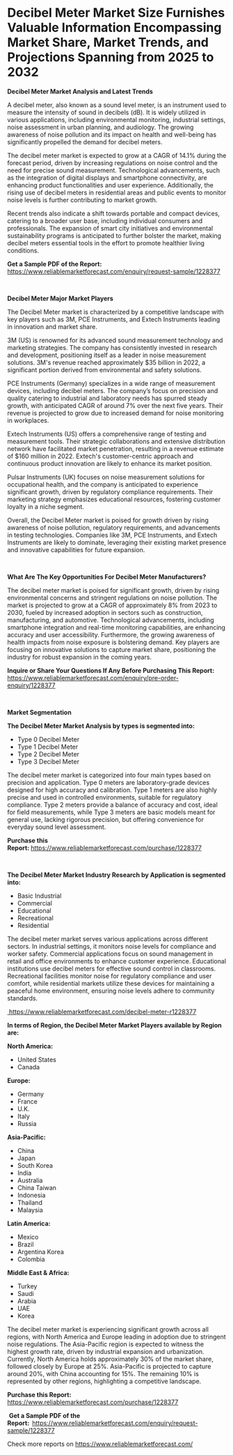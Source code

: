 <p><h1>Decibel Meter Market Size Furnishes Valuable Information Encompassing Market Share, Market Trends, and Projections Spanning from 2025 to 2032</h1></p><p><strong>Decibel Meter Market Analysis and Latest Trends</strong></p>
<p><p>A decibel meter, also known as a sound level meter, is an instrument used to measure the intensity of sound in decibels (dB). It is widely utilized in various applications, including environmental monitoring, industrial settings, noise assessment in urban planning, and audiology. The growing awareness of noise pollution and its impact on health and well-being has significantly propelled the demand for decibel meters.</p><p>The decibel meter market is expected to grow at a CAGR of 14.1% during the forecast period, driven by increasing regulations on noise control and the need for precise sound measurement. Technological advancements, such as the integration of digital displays and smartphone connectivity, are enhancing product functionalities and user experience. Additionally, the rising use of decibel meters in residential areas and public events to monitor noise levels is further contributing to market growth. </p><p>Recent trends also indicate a shift towards portable and compact devices, catering to a broader user base, including individual consumers and professionals. The expansion of smart city initiatives and environmental sustainability programs is anticipated to further bolster the market, making decibel meters essential tools in the effort to promote healthier living conditions.</p></p>
<p><strong>Get a Sample PDF of the Report:&nbsp;</strong> <a href="https://www.reliablemarketforecast.com/enquiry/request-sample/1228377?utm_campaign=2441&utm_medium=2&utm_source=Github&utm_content=ia&utm_term=18022025&utm_id=decibel-meter">https://www.reliablemarketforecast.com/enquiry/request-sample/1228377</a></p>
<p>&nbsp;</p>
<p><strong>Decibel Meter Major Market Players</strong></p>
<p><p>The Decibel Meter market is characterized by a competitive landscape with key players such as 3M, PCE Instruments, and Extech Instruments leading in innovation and market share.</p><p>3M (US) is renowned for its advanced sound measurement technology and marketing strategies. The company has consistently invested in research and development, positioning itself as a leader in noise measurement solutions. 3M's revenue reached approximately $35 billion in 2022, a significant portion derived from environmental and safety solutions.</p><p>PCE Instruments (Germany) specializes in a wide range of measurement devices, including decibel meters. The company’s focus on precision and quality catering to industrial and laboratory needs has spurred steady growth, with anticipated CAGR of around 7% over the next five years. Their revenue is projected to grow due to increased demand for noise monitoring in workplaces.</p><p>Extech Instruments (US) offers a comprehensive range of testing and measurement tools. Their strategic collaborations and extensive distribution network have facilitated market penetration, resulting in a revenue estimate of $160 million in 2022. Extech's customer-centric approach and continuous product innovation are likely to enhance its market position.</p><p>Pulsar Instruments (UK) focuses on noise measurement solutions for occupational health, and the company is anticipated to experience significant growth, driven by regulatory compliance requirements. Their marketing strategy emphasizes educational resources, fostering customer loyalty in a niche segment.</p><p>Overall, the Decibel Meter market is poised for growth driven by rising awareness of noise pollution, regulatory requirements, and advancements in testing technologies. Companies like 3M, PCE Instruments, and Extech Instruments are likely to dominate, leveraging their existing market presence and innovative capabilities for future expansion.</p></p>
<p>&nbsp;</p>
<p><strong>What Are The Key Opportunities For Decibel Meter Manufacturers?</strong></p>
<p><p>The decibel meter market is poised for significant growth, driven by rising environmental concerns and stringent regulations on noise pollution. The market is projected to grow at a CAGR of approximately 8% from 2023 to 2030, fueled by increased adoption in sectors such as construction, manufacturing, and automotive. Technological advancements, including smartphone integration and real-time monitoring capabilities, are enhancing accuracy and user accessibility. Furthermore, the growing awareness of health impacts from noise exposure is bolstering demand. Key players are focusing on innovative solutions to capture market share, positioning the industry for robust expansion in the coming years.</p></p>
<p><strong>Inquire or Share Your Questions If Any Before Purchasing This Report:</strong> <a href="https://www.reliablemarketforecast.com/enquiry/pre-order-enquiry/1228377?utm_campaign=2441&utm_medium=2&utm_source=Github&utm_content=ia&utm_term=18022025&utm_id=decibel-meter">https://www.reliablemarketforecast.com/enquiry/pre-order-enquiry/1228377</a></p>
<p>&nbsp;</p>
<p><strong>Market Segmentation</strong></p>
<p><strong>The Decibel Meter Market Analysis by types is segmented into:</strong></p>
<p><ul><li>Type 0 Decibel Meter</li><li>Type 1 Decibel Meter</li><li>Type 2 Decibel Meter</li><li>Type 3 Decibel Meter</li></ul></p>
<p><p>The decibel meter market is categorized into four main types based on precision and application. Type 0 meters are laboratory-grade devices designed for high accuracy and calibration. Type 1 meters are also highly precise and used in controlled environments, suitable for regulatory compliance. Type 2 meters provide a balance of accuracy and cost, ideal for field measurements, while Type 3 meters are basic models meant for general use, lacking rigorous precision, but offering convenience for everyday sound level assessment.</p></p>
<p><strong>Purchase this Report:&nbsp;</strong><a href="https://www.reliablemarketforecast.com/purchase/1228377?utm_campaign=2441&utm_medium=2&utm_source=Github&utm_content=ia&utm_term=18022025&utm_id=decibel-meter">https://www.reliablemarketforecast.com/purchase/1228377</a></p>
<p>&nbsp;</p>
<p><strong>The Decibel Meter Market Industry Research by Application is segmented into:</strong></p>
<p><ul><li>Basic Industrial</li><li>Commercial</li><li>Educational</li><li>Recreational</li><li>Residential</li></ul></p>
<p><p>The decibel meter market serves various applications across different sectors. In industrial settings, it monitors noise levels for compliance and worker safety. Commercial applications focus on sound management in retail and office environments to enhance customer experience. Educational institutions use decibel meters for effective sound control in classrooms. Recreational facilities monitor noise for regulatory compliance and user comfort, while residential markets utilize these devices for maintaining a peaceful home environment, ensuring noise levels adhere to community standards.</p></p>
<p><a href="https://www.reliablemarketforecast.com/decibel-meter-r1228377?utm_campaign=2441&utm_medium=2&utm_source=Github&utm_content=ia&utm_term=18022025&utm_id=decibel-meter">&nbsp;https://www.reliablemarketforecast.com/decibel-meter-r1228377</a></p>
<p><strong>In terms of Region, the Decibel Meter Market Players available by Region are:</strong></p>
<p>
    <p> <strong> North America: </strong>
        <ul>
            <li>United States</li>
            <li>Canada</li>
        </ul>
        </p> 
    <p> <strong> Europe: </strong>
        <ul>
            <li>Germany</li>
            <li>France</li>
            <li>U.K.</li>
            <li>Italy</li>
            <li>Russia</li>
        </ul>
        </p> 
    <p> <strong> Asia-Pacific: </strong>
        <ul>
            <li>China</li>
            <li>Japan</li>
            <li>South Korea</li>
            <li>India</li>
            <li>Australia</li>
            <li>China Taiwan</li>
            <li>Indonesia</li>
            <li>Thailand</li>
            <li>Malaysia</li>
        </ul>
        </p> 
    <p> <strong> Latin America: </strong>
        <ul>
            <li>Mexico</li>
            <li>Brazil</li>
            <li>Argentina Korea</li>
            <li>Colombia</li>
        </ul>
        </p> 
    <p> <strong> Middle East & Africa: </strong>
        <ul>
            <li>Turkey</li>
            <li>Saudi</li>
            <li>Arabia</li>
            <li>UAE</li>
            <li>Korea</li>
        </ul>
    </p>
    </p>
<p><p>The decibel meter market is experiencing significant growth across all regions, with North America and Europe leading in adoption due to stringent noise regulations. The Asia-Pacific region is expected to witness the highest growth rate, driven by industrial expansion and urbanization. Currently, North America holds approximately 30% of the market share, followed closely by Europe at 25%. Asia-Pacific is projected to capture around 20%, with China accounting for 15%. The remaining 10% is represented by other regions, highlighting a competitive landscape.</p></p>
<p><strong>Purchase this Report: </strong><a href="https://www.reliablemarketforecast.com/purchase/1228377?utm_campaign=2441&utm_medium=2&utm_source=Github&utm_content=ia&utm_term=18022025&utm_id=decibel-meter">https://www.reliablemarketforecast.com/purchase/1228377</a></p>
<p>&nbsp;<strong>Get a Sample PDF of the Report:&nbsp;&nbsp;</strong><a href="https://www.reliablemarketforecast.com/enquiry/request-sample/1228377?utm_campaign=2441&utm_medium=2&utm_source=Github&utm_content=ia&utm_term=18022025&utm_id=decibel-meter">https://www.reliablemarketforecast.com/enquiry/request-sample/1228377</a></p>
<p><strong></strong></p>
<p>Check more reports on <a href="https://www.reliablemarketforecast.com/?utm_campaign=2441&utm_medium=2&utm_source=Github&utm_content=ia&utm_term=18022025&utm_id=decibel-meter">https://www.reliablemarketforecast.com/</a></p>
